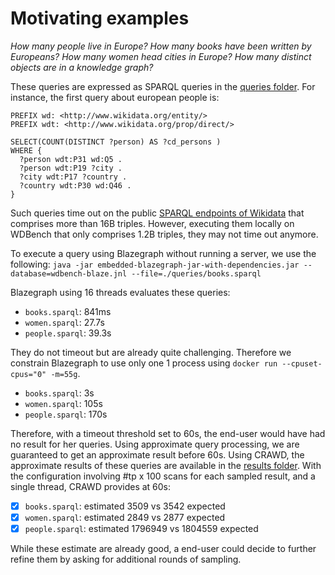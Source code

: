 # Motivating examples

_How many people live in Europe? How many books have been written by Europeans? How many women head cities in Europe? How many distinct objects are in a knowledge graph?_

These queries are expressed as SPARQL queries in the [queries
folder](./queries). For instance, the first query about european people is:

```sparql
PREFIX wd: <http://www.wikidata.org/entity/>
PREFIX wdt: <http://www.wikidata.org/prop/direct/>

SELECT(COUNT(DISTINCT ?person) AS ?cd_persons )
WHERE {
  ?person wdt:P31 wd:Q5 .
  ?person wdt:P19 ?city .
  ?city wdt:P17 ?country .
  ?country wdt:P30 wd:Q46 .
}
```

Such queries time out on the public [SPARQL endpoints of
Wikidata](https://query.wikidata.org/) that comprises more than 16B
triples. However, executing them locally on WDBench that only
comprises 1.2B triples, they may not time out anymore.

To execute a query using Blazegraph without running a server, we use the following:
```java -jar embedded-blazegraph-jar-with-dependencies.jar --database=wdbench-blaze.jnl --file=./queries/books.sparql```

Blazegraph using 16 threads evaluates these queries:
- `books.sparql`: 841ms
- `women.sparql`: 27.7s
- `people.sparql`: 39.3s

They do not timeout but are already quite challenging. Therefore we
constrain Blazegraph to use only one 1 process using `docker run --cpuset-cpus="0" -m=55g`.
- `books.sparql`: 3s
- `women.sparql`: 105s
- `people.sparql`: 170s

Therefore, with a timeout threshold set to 60s, the end-user would
have had no result for her queries. Using approximate query
processing, we are guaranteed to get an approximate result before
60s. Using CRAWD, the approximate results of these queries are
available in the [results folder](./results/). With the configuration
involving #tp x 100 scans for each sampled result, and a single
thread, CRAWD provides at 60s:
- [X] `books.sparql`: estimated 3509 vs 3542 expected
- [X] `women.sparql`: estimated 2849 vs 2877 expected
- [X] `people.sparql`: estimated 1796949 vs 1804559 expected

While these estimate are already good, a end-user could decide to
further refine them by asking for additional rounds of sampling. 
